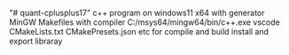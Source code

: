 "# quant-cplusplus17" 
c++ program on windows11 x64 with generator MinGW Makefiles with compiler C:/msys64/mingw64/bin/c++.exe vscode CMakeLists.txt CMakePresets.json etc for compile and build install and export libraray
